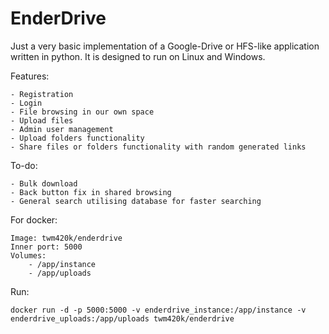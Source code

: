 # EnderDrive

Just a very basic implementation of a Google-Drive or HFS-like application written in python.
It is designed to run on Linux and Windows.

Features:

    - Registration
    - Login
    - File browsing in our own space
    - Upload files
    - Admin user management
    - Upload folders functionality
    - Share files or folders functionality with random generated links

To-do:

    - Bulk download
    - Back button fix in shared browsing
    - General search utilising database for faster searching

For docker:

    Image: twm420k/enderdrive
    Inner port: 5000
    Volumes:
        - /app/instance
        - /app/uploads

Run:

    docker run -d -p 5000:5000 -v enderdrive_instance:/app/instance -v enderdrive_uploads:/app/uploads twm420k/enderdrive
